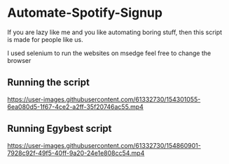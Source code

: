 # Automate-Spotify-Signup
If you are lazy like me and you like automating boring stuff, then this script is made for people like us.


I used selenium to run the websites on msedge feel free to change the browser

## Running the script

https://user-images.githubusercontent.com/61332730/154301055-6ea080d5-1f67-4ce2-a2ff-35f20746ac55.mp4


## Running Egybest script

https://user-images.githubusercontent.com/61332730/154860901-7928c92f-49f5-40ff-9a20-24e1e808cc54.mp4

